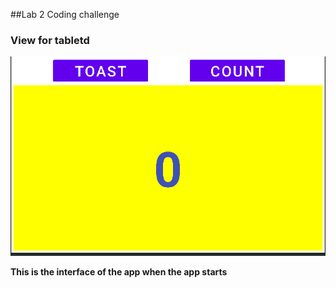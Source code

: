 ##Lab 2 Coding challenge

### View for tabletd

![img](1.png)

**This is the interface of the app when the app starts**

